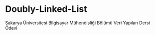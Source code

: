 # Doubly-Linked-List

Sakarya Üniversitesi Bilgisayar Mühendisliği Bölümü Veri Yapıları Dersi Ödevi
